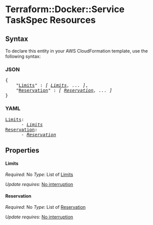 # Terraform::Docker::Service TaskSpec Resources

## Syntax

To declare this entity in your AWS CloudFormation template, use the following syntax:

### JSON

<pre>
{
    "<a href="#limits" title="Limits">Limits</a>" : <i>[ <a href="taskspec-resources-limits.md">Limits</a>, ... ]</i>,
    "<a href="#reservation" title="Reservation">Reservation</a>" : <i>[ <a href="taskspec-resources-reservation.md">Reservation</a>, ... ]</i>
}
</pre>

### YAML

<pre>
<a href="#limits" title="Limits">Limits</a>: <i>
      - <a href="taskspec-resources-limits.md">Limits</a></i>
<a href="#reservation" title="Reservation">Reservation</a>: <i>
      - <a href="taskspec-resources-reservation.md">Reservation</a></i>
</pre>

## Properties

#### Limits

_Required_: No
_Type_: List of <a href="taskspec-resources-limits.md">Limits</a>

_Update requires_: [No interruption](https://docs.aws.amazon.com/AWSCloudFormation/latest/UserGuide/using-cfn-updating-stacks-update-behaviors.html#update-no-interrupt)

#### Reservation

_Required_: No
_Type_: List of <a href="taskspec-resources-reservation.md">Reservation</a>

_Update requires_: [No interruption](https://docs.aws.amazon.com/AWSCloudFormation/latest/UserGuide/using-cfn-updating-stacks-update-behaviors.html#update-no-interrupt)

